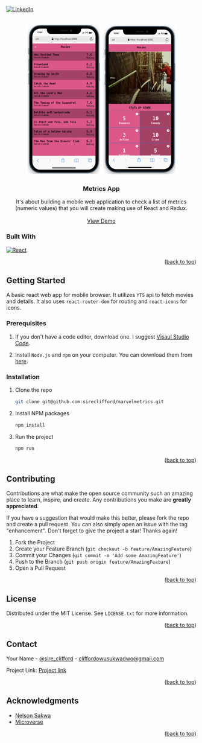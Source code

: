 <!-- Improved compatibility of back to top link: See: https://github.com/othneildrew/Best-README-Template/pull/73 -->
<a name="readme-top"></a>
<!--
*** Thanks for checking out the Best-README-Template. If you have a suggestion
*** that would make this better, please fork the repo and create a pull request
*** or simply open an issue with the tag "enhancement".
*** Don't forget to give the project a star!
*** Thanks again! Now go create something AMAZING! :D
-->



<!-- PROJECT SHIELDS -->
<!--
*** I'm using markdown "reference style" links for readability.
*** Reference links are enclosed in brackets [ ] instead of parentheses ( ).
*** See the bottom of this document for the declaration of the reference variables
*** for contributors-url, forks-url, etc. This is an optional, concise syntax you may use.
*** https://www.markdownguide.org/basic-syntax/#reference-style-links
-->
[![LinkedIn][linkedin-shield]][linkedin-url]



<!-- PROJECT LOGO -->
<br />
<div align="center">
  <a href="https://github.com/github_username/repo_name">
    <img src="https://github.com/sireclifford/marvelmetrics/blob/6c1350b67a46fa7259290cae23f662abe12dd3e2/metric-app-full.png" alt="Logo" width="400" height="400" />
  </a>

<h3 align="center">Metrics App</h3>

  <p align="center">
    It's about building a mobile web application to check a list of metrics (numeric values) that you will create making use of React and Redux.
    <br />
    <br />
    <a href="https://github.com/github_username/repo_name">View Demo</a>
  </p>
</div>


### Built With
[![React][React.js]][React-url]

<p align="right">(<a href="#readme-top">back to top</a>)</p>



<!-- GETTING STARTED -->
## Getting Started

A basic react web app for mobile browser. It utilizes `YTS` api to fetch movies and details. It also uses `react-router-dom` for routing and `react-icons` for icons.

### Prerequisites

1. If you don't have a code editor, download one. I suggest [Visaul Studio Code](https://code.visualstudio.com/download).

2. Install `Node.js` and `npm` on your computer. You can download them from [here](https://nodejs.org/en/download/).


### Installation

1. Clone the repo
   ```sh
   git clone git@github.com:sireclifford/marvelmetrics.git
   ```
2. Install NPM packages
   ```sh
   npm install
   ```
3. Run the project
   ```js
   npm run
   ```

<p align="right">(<a href="#readme-top">back to top</a>)</p>


<!-- CONTRIBUTING -->
## Contributing

Contributions are what make the open source community such an amazing place to learn, inspire, and create. Any contributions you make are **greatly appreciated**.

If you have a suggestion that would make this better, please fork the repo and create a pull request. You can also simply open an issue with the tag "enhancement".
Don't forget to give the project a star! Thanks again!

1. Fork the Project
2. Create your Feature Branch (`git checkout -b feature/AmazingFeature`)
3. Commit your Changes (`git commit -m 'Add some AmazingFeature'`)
4. Push to the Branch (`git push origin feature/AmazingFeature`)
5. Open a Pull Request

<p align="right">(<a href="#readme-top">back to top</a>)</p>



<!-- LICENSE -->
## License

Distributed under the MIT License. See `LICENSE.txt` for more information.

<p align="right">(<a href="#readme-top">back to top</a>)</p>



<!-- CONTACT -->
## Contact

Your Name - [@sire_clifford](https://twitter.com/sire_clifford) - cliffordowusukwadwo@gmail.com

Project Link: [Project link](https://github.com/sireclifford/marvelmetrics)

<p align="right">(<a href="#readme-top">back to top</a>)</p>



<!-- ACKNOWLEDGMENTS -->
## Acknowledgments

* [Nelson Sakwa](https://www.behance.net/sakwadesignstudio)
* [Microverse](https://www.microverse.org/)

<p align="right">(<a href="#readme-top">back to top</a>)</p>



<!-- MARKDOWN LINKS & IMAGES -->
<!-- https://www.markdownguide.org/basic-syntax/#reference-style-links -->
[contributors-shield]: https://img.shields.io/github/contributors/github_username/repo_name.svg?style=for-the-badge
[contributors-url]: https://github.com/github_username/repo_name/graphs/contributors
[forks-shield]: https://img.shields.io/github/forks/github_username/repo_name.svg?style=for-the-badge
[forks-url]: https://github.com/github_username/repo_name/network/members
[stars-shield]: https://img.shields.io/github/stars/github_username/repo_name.svg?style=for-the-badge
[stars-url]: https://github.com/github_username/repo_name/stargazers
[issues-shield]: https://img.shields.io/github/issues/github_username/repo_name.svg?style=for-the-badge
[issues-url]: https://github.com/github_username/repo_name/issues
[license-shield]: https://img.shields.io/github/license/github_username/repo_name.svg?style=for-the-badge
[license-url]: https://github.com/github_username/repo_name/blob/master/LICENSE.txt
[linkedin-shield]: https://img.shields.io/badge/-LinkedIn-black.svg?style=for-the-badge&logo=linkedin&colorB=555
[linkedin-url]: https://linkedin.com/in/sire_clifford
[product-screenshot]: images/screenshot.png
[React.js]: https://img.shields.io/badge/React-20232A?style=for-the-badge&logo=react&logoColor=61DAFB
[React-url]: https://reactjs.org/
